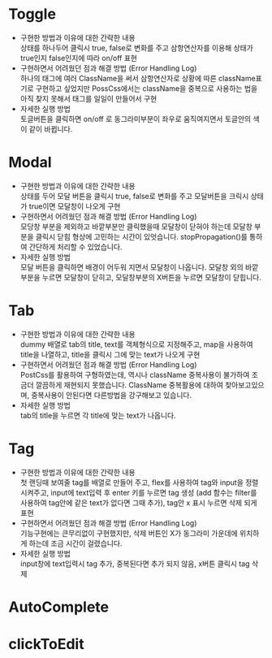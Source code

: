 # Toggle
- 구현한 방법과 이유에 대한 간략한 내용</br>
상태를 하나두어 클릭시 true, false로 변화를 주고 삼항연산자를 이용해 상태가 true인지 false인지에 따라 on/off 표현
- 구현하면서 어려웠던 점과 해결 방법 (Error Handling Log)</br>
하나의 태그에 여러 ClassName을 써서 삼항연산자로 상황에 따른 className표기로 구현하고 싶었지만 PossCss에서는 className을 중복으로 사용하는 법을 아직 찾지 못해서 태그를 일일이 만들어서 구현
- 자세한 실행 방법</br>
토글버튼을 클릭하면 on/off 로 동그라미부분이 좌우로 움직여지면서 토글안의 색이 같이 바뀝니다.

# Modal
- 구현한 방법과 이유에 대한 간략한 내용</br>
상태를 두어 모달 버튼을 클릭시 true, false로 변화를 주고 모달버튼을 크릭시 상태가 true이면 모달창이 나오게 구현
- 구현하면서 어려웠던 점과 해결 방법 (Error Handling Log)</br>
모당창 부분을 제외하고 바깥부분만 클릭했을때 모달창이 닫혀야 하는데 모달창 부분을 클릭시 닫힘 형상에 고민하는 시간이 있엇습니다. stopPropagation()를 통하여 간단하게 처리할 수 있었습니다.
- 자세한 실행 방법</br>
모달 버튼을 클릭하면 배경이 어두워 지면서 모달창이 나옵니다. 모달창 외의 바깥부분을 누르면 모달창이 닫히고, 모달창부분의 X버튼을 누르면 모달창이 닫힙니다.

# Tab
- 구현한 방법과 이유에 대한 간략한 내용</br>
dummy 배열로 tab의 title, text를 객체형식으로 지정해주고, map을 사용하여 title을 나열하고, title을 클릭시 그에 맞는 text가 나오게 구현
- 구현하면서 어려웠던 점과 해결 방법 (Error Handling Log)</br>
PostCss를 활용하여 구형하였는데, 역시나 className 중복사용이 불가하여 조금더 깔끔하게 재현되지 못했습니다. ClassName 중복활용에 대하여 찾아보고있으며, 중복사용이 안된다면 다른방법을 강구해보고 있습니다.
- 자세한 실행 방법</br>
tab의 title을 누르면 각 title에 맞는 text가 나옵니다.

# Tag
- 구현한 방법과 이유에 대한 간략한 내용</br>
첫 랜딩때 보여줄 tag를 배열로 만들어 주고, flex를 사용하여 tag와 input을 정렬시켜주고, input에 text입력 후 enter 키를 누르면 tag 생성 (add 함수는 filter를 사용하여 tag안에 같은 text가 없다면 그때 추가), tag안 x 표시 누르면 삭제 되게 표현
- 구현하면서 어려웠던 점과 해결 방법 (Error Handling Log)</br>
기능구현에는 큰무리없이 구현했지만, 삭제 버튼인 X가 동그라미 가운데에 위치하게 하는데 조금 시간이 걸렸습니다.
- 자세한 실행 방법</br>
input창에 text입력시 tag 추가, 중복된다면 추가 되지 않음, x버튼 클릭시 tag 삭제

# AutoComplete

# clickToEdit


